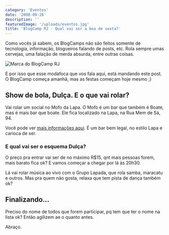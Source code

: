 ```yaml
---
category: 'Eventos'
date: '2008-09-26'
description: ''
featuredImage: '/uploads/eventos.jpg'
title: 'BlogCamp RJ - Qual vai ser a boa de sexta?'
---
```


Como vocês já sabem, os BlogCamps não são feitos somente de tecnologia, informação, blogueiros falando de posts, etc. Rola sempre umas cervejas, uma falação de merda absurda, entre outras coisas.

![Marca do BlogCamp RJ](/uploads/marca-blogcamp-rj.jpg)

E por isso que esse modafoca que vos fala aqui, está mandando este post. O BlogCamp começa amanhã, mas as festas começam hoje mesmo ;)

## Show de bola, Dulça. E o que vai rolar?

Vai rolar um social no Mofo da Lapa. O Mofo é um bar que também é Boate, mas é mais bar que boate. Ele fica localizado na Lapa, na Rua Mem de Sá, 94.

Você pode ver [mais informações aqui](http://www.riofesta.com.br/mofo/). É um bar bem legal, no estilo Lapa e carioca de ser.

### E qual vai ser o esquema Dulça?

O preço pra entrar vai ser de no máximo R\$15, qnt mais pessoas forem, mais barato fica ok? E vamos começar a chegar por lá às 20h30.

Lá vai rolar música ao vivo com o Grupo Lapada, que rola samba, maracatu e outros. Mas pra quem não gosta, relaxa que tem pista de dança também ok?

## Finalizando...

Preciso do nome de todos que forem participar, pq tem que ter o nome na lista ok? Então agilizem ae o quanto antes.

Abraço.
